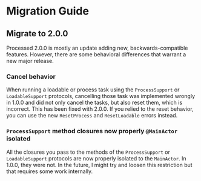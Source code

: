 # Migration Guide

## Migrate to 2.0.0

Processed 2.0.0 is mostly an update adding new, backwards-compatible features.
However, there are some behavioral differences that warrant a new major release.

### Cancel behavior

When running a loadable or process task using the `ProcessSupport` or `LoadableSupport` protocols, 
cancelling those task was implemented wrongly in 1.0.0 and did not only cancel the tasks, but also
reset them, which is incorrect. This has been fixed with 2.0.0. 
If you relied to the reset behavior, you can use the new `ResetProcess` and `ResetLoadable` errors
instead.

### `ProcessSupport` method closures now properly `@MainActor` isolated

All the closures you pass to the methods of the `ProcessSupport` or `LoadableSupport` protocols
are now properly isolated to the `MainActor`. In 1.0.0, they were not. In the future, I might try
and loosen this restriction but that requires some work internally.
